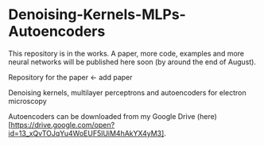 # Denoising-Kernels-MLPs-Autoencoders

This repository is in the works. A paper, more code, examples and more neural networks will be published here soon (by around the end of August).

Repository for the paper <- add paper

Denoising kernels, multilayer perceptrons and autoencoders for electron microscopy

Autoencoders can be downloaded from  my Google Drive (here)[https://drive.google.com/open?id=13_xQvTOJqYu4WoEUF5lUiM4hAkYX4yM3].
